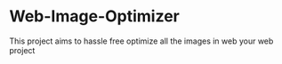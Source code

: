 # Web-Image-Optimizer
This project aims to hassle free optimize all the images in web your web project
